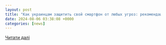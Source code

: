 ```yaml
---
layout: post
title: "Как украинцам защитить свой смартфон от любых угроз: рекомендации эксперта"
date: 2024-08-06 03:38:08 +0000
categories: [news]
---
```


[Читати далі](https://focus.ua/digital/661494-kak-ukraincam-zashchitit-svoy-smartfon-ot-lyubyh-ugroz-rekomendacii-eksperta)
